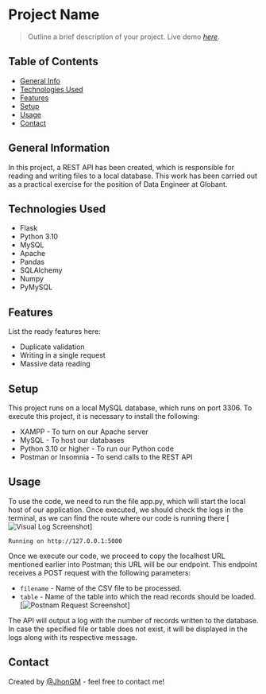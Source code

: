# Project Name
> Outline a brief description of your project.
> Live demo [_here_](https://www.example.com). <!-- If you have the project hosted somewhere, include the link here. -->

## Table of Contents
* [General Info](#general-information)
* [Technologies Used](#technologies-used)
* [Features](#features)
* [Setup](#setup)
* [Usage](#usage)
* [Contact](#contact)
<!-- * [License](#license) -->


## General Information
In this project, a REST API has been created, which is responsible for reading and writing files to a local database. This work has been carried out as a practical exercise for the position of Data Engineer at Globant.
<!-- You don't have to answer all the questions - just the ones relevant to your project. -->


## Technologies Used
- Flask
- Python 3.10
- MySQL
- Apache
- Pandas
- SQLAlchemy
- Numpy
- PyMySQL


## Features
List the ready features here:
- Duplicate validation
- Writing in a single request
- Massive data reading


## Setup
This project runs on a local MySQL database, which runs on port 3306. To execute this project, it is necessary to install the following:

- XAMPP - To turn on our Apache server
- MySQL - To host our databases
- Python 3.10 or higher - To run our Python code
- Postman or Insomnia - To send calls to the REST API


## Usage

To use the code, we need to run the file app.py, which will start the local host of our application. Once executed, we should check the logs in the terminal, as we can find the route where our code is running there
[![Visual Log Screenshot][visual-screenshot]]

`Running on http://127.0.0.1:5000`

Once we execute our code, we proceed to copy the localhost URL mentioned earlier into Postman; this URL will be our endpoint. This endpoint receives a POST request with the following parameters:

- `filename` - Name of the CSV file to be processed.
- `table` - Name of the table into which the read records should be loaded.
[![Postnam Request Screenshot][postman-screenshot]]


The API will output a log with the number of records written to the database. In case the specified file or table does not exist, it will be displayed in the logs along with its respective message.

## Contact
Created by [@JhonGM](https://www.linkedin.com/in/jhon-brayan-gonzalez-montoya-b2657b182/) - feel free to contact me!

<!-- MARKDOWN LINKS & IMAGES -->
[postman-screenshot]: https://snipboard.io/73c1qh.jpg
[visual-screenshot]: https://snipboard.io/7OxdHR.jpg
